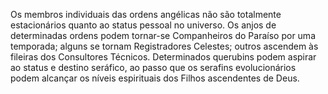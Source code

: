 ﻿Os membros individuais das ordens angélicas não são totalmente estacionários quanto ao status pessoal no universo. Os anjos de determinadas ordens podem tornar-se Companheiros do Paraíso por uma temporada; alguns se tornam Registradores Celestes; outros ascendem às fileiras dos Consultores Técnicos. Determinados querubins podem aspirar ao status e destino seráfico, ao passo que os serafins evolucionários podem alcançar os níveis espirituais dos Filhos ascendentes de Deus.